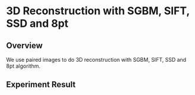 # 3D Reconstruction with SGBM, SIFT, SSD and 8pt

## Overview
We use paired images to do 3D reconstruction with SGBM, SIFT, SSD and 8pt algorithm.

## Experiment Result
